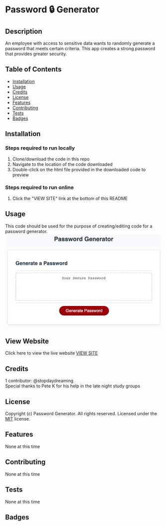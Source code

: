 # Password 🔒 Generator 

## Description 
An employee with access to sensitive data wants to randomly generate a password that meets certain criteria. This app creates a strong password that provides greater security.

## Table of Contents

* [Installation](#installation)
* [Usage](#usage)
* [Credits](#credits)
* [License](#license)
* [Features](#features)
* [Contributing](#contributing)
* [Tests](#tests)
* [Badges](#badges)


## Installation
### Steps required to run locally
1. Clone/download the code in this repo
2. Navigate to the location of the code downloaded
3. Double-click on the html file provided in the downloaded code to preview
### Steps required to run online
1. Click the "VIEW SITE" link at the bottom of this README

## Usage 
This code should be used for the purpose of creating/editing code for a password generator.
![password generator](screenshot.png)

## View Website
Click here to view the live website [VIEW SITE](https://stopdaydreaming.github.io/password-generator/)


## Credits
1 contributor: @stopdaydreaming  
Special thanks to Pete K for his help in the late night study groups

## License
Copyright (c) Password Generator. All rights reserved.
Licensed under the [MIT](license.txt) license.

## Features
None at this time

## Contributing
None at this time

## Tests
None at this time

## Badges